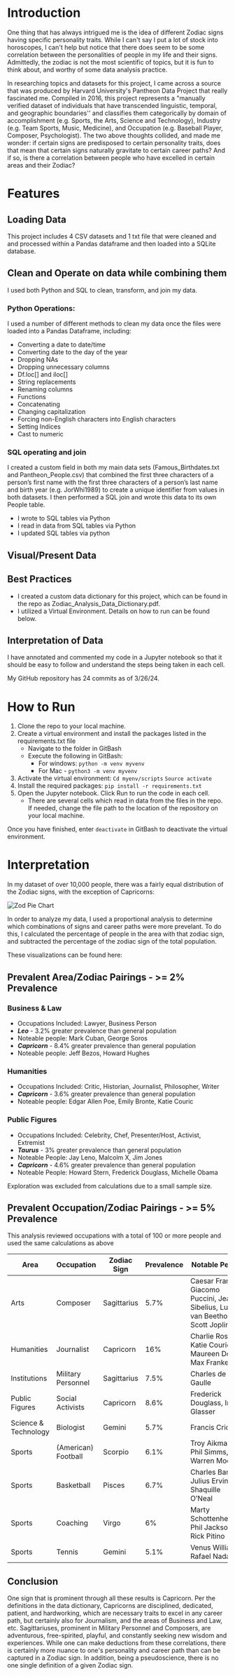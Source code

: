 
# Introduction

One thing that has always intrigued me is the idea of different Zodiac signs having specific personality traits. While I can't say I put a lot of stock into horoscopes, I can't help but notice that there does seem to be some correlation between the personalities of people in my life and their signs.  Admittedly, the zodiac is not the most scientific of topics, but it is fun to think about, and worthy of some data analysis practice.  

In researching topics and datasets for this project, I came across a source that was produced by Harvard University's Pantheon Data Project that really fascinated me.  Compiled in 2016, this project represents a  "manually verified dataset of individuals that have transcended linguistic, temporal, and geographic boundaries'' and classifies them categorically by domain of accomplishment (e.g. Sports, the Arts, Science and Technology), Industry (e.g. Team Sports, Music, Medicine), and Occupation (e.g. Baseball Player, Composer, Psychologist).  The two above thoughts collided, and made me wonder:  if certain signs are predisposed to certain personality traits, does that mean that certain signs naturally gravitate to certain career paths?  And if so, is there a correlation between people who have excelled in certain areas and their Zodiac?  

# Features
## Loading Data 
This project includes 4 CSV datasets and 1 txt file that were cleaned and and processed within a Pandas dataframe and then loaded into a SQLite database.  
## Clean and Operate on data while combining them 
I used both Python and SQL to clean, transform, and join my data.
### Python Operations:  
I used a number of different methods to clean my data once the files were loaded into a Pandas Dataframe, including:
* Converting a date to date/time
* Converting date to the day of the year
* Dropping NAs
* Dropping unnecessary columns
* Df.loc[] and iloc[]
* String replacements
* Renaming columns
* Functions
* Concatenating
* Changing capitalization
* Forcing non-English characters into English characters
* Setting Indices
* Cast to numeric
### SQL operating and join
I created a custom field in both my main data sets (Famous_Birthdates.txt and Pantheon_People.csv) that combined the first three characters of a person’s first name with the first three characters of a person’s last name and birth year (e.g. JorWhi1989) to create a unique identifier from values in both datasets.  I then performed a SQL join and wrote this data to its own People table. 
* I wrote to SQL tables via Python
* I read in data from SQL tables via Python
* I updated SQL tables via python
## Visual/Present Data
## Best Practices
* I created a custom data dictionary for this project, which can be found in the repo as Zodiac_Analysis_Data_Dictionary.pdf.  
* I utilized a Virtual Environment.  Details on how to run can be found below.
## Interpretation of Data
I have annotated and commented my code in a Jupyter notebook so that it should be easy to follow and understand the steps being taken in each cell. 

My GitHub repository has 24 commits as of 3/26/24.

# How to Run
1. Clone the repo to your local machine. 
2. Create a virtual environment and install the packages listed in the requirements.txt file
   - Navigate to the folder in GitBash
   - Execute the following in GitBash:
      - For windows:  `python -m venv myvenv`
      - For Mac - `python3 -m venv myvenv`
3. Activate the virtual environment:
      `Cd myenv/scripts`
      `Source activate`
4. Install the required packages: `pip install -r requirements.txt`
5. Open the Jupyter notebook.  Click Run to run the code in each cell.  
   - There are several cells which read in data from the files in the repo.  If needed, change the file path to the    location of the repository on your local machine. 

Once you have finished, enter `deactivate` in GitBash to deactivate the virtual environment.


# Interpretation
In my dataset of over 10,000 people, there was a fairly equal distribution of the Zodiac signs, with the exception of Capricorns:

![Zod Pie Chart](https://github.com/jordanwhite268/Zodiac_Analysis/assets/66019293/77cde574-fd99-47f3-b231-20f6507ade28)

In order to analyze my data, I used a proportional analysis to determine which combinations of signs and career paths were more prevelant. To do this, I calculated the percentage of people in the area with that zodiac sign, and subtracted the percentage of the zodiac sign of the total population.  

These visualizations can be found here: 

## Prevalent Area/Zodiac Pairings - >= 2% Prevalence
### Business & Law
- Occupations Included: Lawyer, Business Person
- ***Leo*** - 3.2% greater prevalence than general population
-    Noteable people:  Mark Cuban, George Soros
- ***Capricorn*** - 8.4% greater prevalence than general population
-    Noteable people:  Jeff Bezos, Howard Hughes
### Humanities 
- Occupations Included:  Critic, Historian, Journalist, Philosopher, Writer  
- ***Capricorn*** - 3.6% greater prevalence than general population
-    Noteable people:  Edgar Allen Poe, Emily Bronte, Katie Couric
### Public Figures 
- Occupations Included:  Celebrity, Chef, Presenter/Host, Activist, Extremist
- ***Taurus*** - 3% greater prevalence than general population
-    Noteable People:  Jay Leno, Malcolm X, Jim Jones
 - ***Capricorn*** - 4.6% greater prevalence than general population
-    Noteable People:  Howard Stern, Frederick Douglass, Michelle Obama 

Exploration was excluded from calculations due to a small sample size.  

## Prevalent Occupation/Zodiac Pairings - >= 5% Prevalence
This analysis reviewed occupations with a total of 100 or more people and used the same calculations as above 

| Area | Occupation | Zodiac Sign | Prevalence | Notable People |
| --- | --- | --- | --- | --- |
| Arts | Composer | Sagittarius | 5.7% | Caesar Franck, Giacomo Puccini, Jeal Sibelius, Ludwig van Beethoven, Scott Joplin |
| Humanities | Journalist | Capricorn | 16% | Charlie Rose, Katie Couric, Maureen Dowd, Max Frankel |
| Institutions | Military Personnel | Sagittarius | 7.5% | Charles de Gaulle |
| Public Figures | Social Activists | Capricorn | 8.6% | Frederick Douglass, Ira Glasser|
| Science & Technology  | Biologist | Gemini | 5.7% | Francis Crick |
| Sports | (American) Football | Scorpio | 6.1% | Troy Aikman, Phil Simms, Warren Moon |
| Sports | Basketball | Pisces | 6.7% | Charles Barkley, Julius Erving, Shaquille O’Neal |
| Sports | Coaching | Virgo | 6% | Marty Schottenheimer, Phil Jackson, Rick Pitino |
| Sports | Tennis | Gemini | 5.1% | Venus Williams, Rafael Nadal |

## Conclusion
One sign that is prominent through all these results is Capricorn.  Per the definitions in the data dictionary, Capricorns are disciplined, dedicated, patient, and hardworking, which are necessary traits to excel in any career path, but certainly also for Journalism, and the areas of Business and Law, etc.  Sagittariuses, prominent in Military Personnel and Composers, are adventurous, free-spirited, playful, and constantly seeking new wisdom and experiences. While one can make deductions from these correlations, there is certainly more nuance to one's personality and career path than can be captured in a Zodiac sign.  In addition, being a pseudoscience, there is no one single definition of a given Zodiac sign. 

